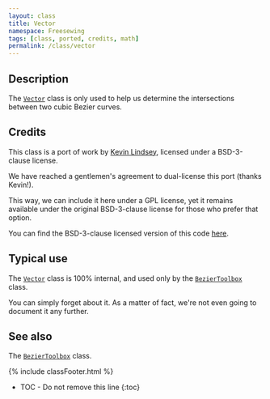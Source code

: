 ```yaml
---
layout: class
title: Vector
namespace: Freesewing
tags: [class, ported, credits, math]
permalink: /class/vector
---
```

## Description 

The [`Vector`](vector) class is only used to help us 
determine the intersections between two cubic Bezier curves.

## Credits

This class is a port of work by [Kevin Lindsey](http://www.kevlindev.com/),
licensed under a BSD-3-clause license.

We have reached a gentlemen's agreement to dual-license this port (thanks Kevin!).

This way, we can include it here under a GPL license, yet it remains
available under the original BSD-3-clause license
for those who prefer that option.

You can find the BSD-3-clause licensed version of this code [here](FIXME).

## Typical use

The [`Vector`](vector) class is 100% internal, and used
only by the [`BezierToolbox`](beziertoolbox) class. 

You can simply forget about it. As a matter of fact, we're not even going
to document it any further.

## See also

The [`BezierToolbox`](beziertoolbox) class.

{% include classFooter.html %}
* TOC - Do not remove this line
{:toc}

